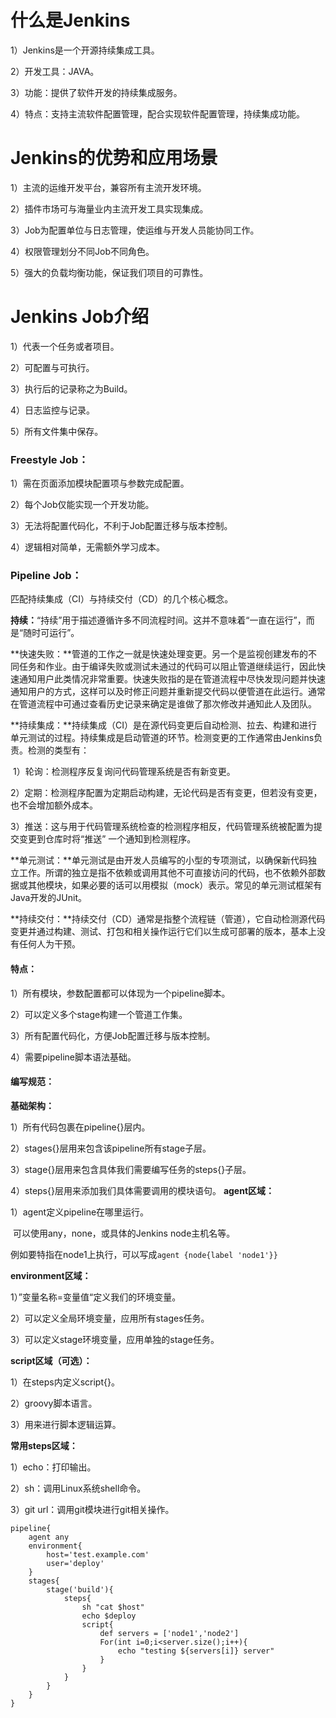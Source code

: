 # 什么是Jenkins

1）Jenkins是一个开源持续集成工具。

2）开发工具：JAVA。

3）功能：提供了软件开发的持续集成服务。

4）特点：支持主流软件配置管理，配合实现软件配置管理，持续集成功能。

# Jenkins的优势和应用场景

1）主流的运维开发平台，兼容所有主流开发环境。

2）插件市场可与海量业内主流开发工具实现集成。

3）Job为配置单位与日志管理，使运维与开发人员能协同工作。

4）权限管理划分不同Job不同角色。

5）强大的负载均衡功能，保证我们项目的可靠性。

# Jenkins Job介绍

1）代表一个任务或者项目。

2）可配置与可执行。

3）执行后的记录称之为Build。

4）日志监控与记录。

5）所有文件集中保存。

### Freestyle Job：

1）需在页面添加模块配置项与参数完成配置。

2）每个Job仅能实现一个开发功能。

3）无法将配置代码化，不利于Job配置迁移与版本控制。

4）逻辑相对简单，无需额外学习成本。

### Pipeline Job：

匹配持续集成（CI）与持续交付（CD）的几个核心概念。

**持续：**“持续”用于描述遵循许多不同流程时间。这并不意味着“一直在运行”，而是“随时可运行”。

**快速失败：**管道的工作之一就是快速处理变更。另一个是监视创建发布的不同任务和作业。由于编译失败或测试未通过的代码可以阻止管道继续运行，因此快速通知用户此类情况非常重要。快速失败指的是在管道流程中尽快发现问题并快速通知用户的方式，这样可以及时修正问题并重新提交代码以便管道在此运行。通常在管道流程中可通过查看历史记录来确定是谁做了那次修改并通知此人及团队。

**持续集成：**持续集成（CI）是在源代码变更后自动检测、拉去、构建和进行单元测试的过程。持续集成是启动管道的环节。检测变更的工作通常由Jenkins负责。检测的类型有：

​	1）轮询：检测程序反复询问代码管理系统是否有新变更。

​	2）定期：检测程序配置为定期启动构建，无论代码是否有变更，但若没有变更，也不会增加额外成本。

​	3）推送：这与用于代码管理系统检查的检测程序相反，代码管理系统被配置为提交变更到仓库时将“推送”
一个通知到检测程序。

**单元测试：**单元测试是由开发人员编写的小型的专项测试，以确保新代码独立工作。所谓的独立是指不依赖或调用其他不可直接访问的代码，也不依赖外部数据或其他模块，如果必要的话可以用模拟（mock）表示。常见的单元测试框架有Java开发的JUnit。

**持续交付：**持续交付（CD）通常是指整个流程链（管道），它自动检测源代码变更并通过构建、测试、打包和相关操作运行它们以生成可部署的版本，基本上没有任何人为干预。

#### 特点：

1）所有模块，参数配置都可以体现为一个pipeline脚本。

2）可以定义多个stage构建一个管道工作集。

3）所有配置代码化，方便Job配置迁移与版本控制。

4）需要pipeline脚本语法基础。

#### 编写规范：

**基础架构：**

1）所有代码包裹在pipeline{}层内。

2）stages{}层用来包含该pipeline所有stage子层。

3）stage{}层用来包含具体我们需要编写任务的steps{}子层。

4）steps{}层用来添加我们具体需要调用的模块语句。
**agent区域：**

1）agent定义pipeline在哪里运行。

​      可以使用any，none，或具体的Jenkins node主机名等。

​	  例如要特指在node1上执行，可以写成`agent {node{label 'node1'}}`

**environment区域：**

1）”变量名称=变量值“定义我们的环境变量。

2）可以定义全局环境变量，应用所有stages任务。

3）可以定义stage环境变量，应用单独的stage任务。

**script区域（可选）：**

1）在steps内定义script{}。

2）groovy脚本语言。

3）用来进行脚本逻辑运算。

**常用steps区域：**

1）echo：打印输出。

2）sh：调用Linux系统shell命令。

3）git url：调用git模块进行git相关操作。

```
pipeline{
	agent any
	environment{
		host='test.example.com'
		user='deploy'
	}
	stages{
		stage('build'){
			steps{
				sh "cat $host"
				echo $deploy
				script{
					def servers = ['node1','node2']
					For(int i=0;i<server.size();i++){
						echo "testing ${servers[i]} server"
					}
				}
			}
		}
	}
}
```



